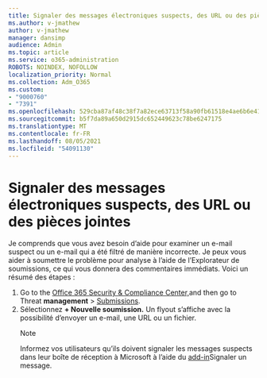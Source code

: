 ```yaml
---
title: Signaler des messages électroniques suspects, des URL ou des pièces jointes
ms.author: v-jmathew
author: v-jmathew
manager: dansimp
audience: Admin
ms.topic: article
ms.service: o365-administration
ROBOTS: NOINDEX, NOFOLLOW
localization_priority: Normal
ms.collection: Adm_O365
ms.custom:
- "9000760"
- "7391"
ms.openlocfilehash: 529cba87af48c38f7a82ece63713f58a90fb61518e4ae6b6e41f0b4905dcd5ae
ms.sourcegitcommit: b5f7da89a650d2915dc652449623c78be6247175
ms.translationtype: MT
ms.contentlocale: fr-FR
ms.lasthandoff: 08/05/2021
ms.locfileid: "54091130"
---
```

# <a name="report-suspicious-emails-urls-or-attachments"></a>Signaler des messages électroniques suspects, des URL ou des pièces jointes

Je comprends que vous avez besoin d’aide pour examiner un e-mail suspect ou un e-mail qui a été filtré de manière incorrecte. Je peux vous aider à soumettre le problème pour analyse à l’aide de l’Explorateur de soumissions, ce qui vous donnera des commentaires immédiats. Voici un résumé des étapes :

1. Go to the [Office 365 Security & Compliance Center,](https://go.microsoft.com/fwlink/p/?linkid=2077143)and then go to Threat **management**  >  [Submissions](https://go.microsoft.com/fwlink/?linkid=2101521).
2. Sélectionnez **+ Nouvelle soumission.** Un flyout s’affiche avec la possibilité d’envoyer un e-mail, une URL ou un fichier.
    > [!NOTE]
    > Informez vos utilisateurs qu’ils doivent signaler les messages suspects dans leur boîte de réception à Microsoft à l’aide du [add-in](https://go.microsoft.com/fwlink/?linkid=2092385)Signaler un message.
